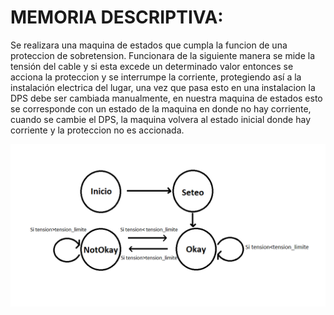 # MEMORIA DESCRIPTIVA:

Se realizara una maquina de estados que cumpla la funcion de una proteccion de sobretension. 
Funcionara de la siguiente manera se mide la tensión del cable y si esta excede un determinado valor entonces se acciona la proteccion y se interrumpe la corriente,
protegiendo así a la instalación electrica del lugar, una vez que pasa esto en una instalacion la DPS debe ser cambiada manualmente, en nuestra maquina de estados
esto se corresponde con un estado de la maquina en donde no hay corriente, cuando se cambie el DPS, la maquina volvera al estado inicial donde hay corriente y la
proteccion no es accionada.





![imagen](https://github.com/davidmolecula/TP1/blob/main/Diagrama%20de%20estados.png)
